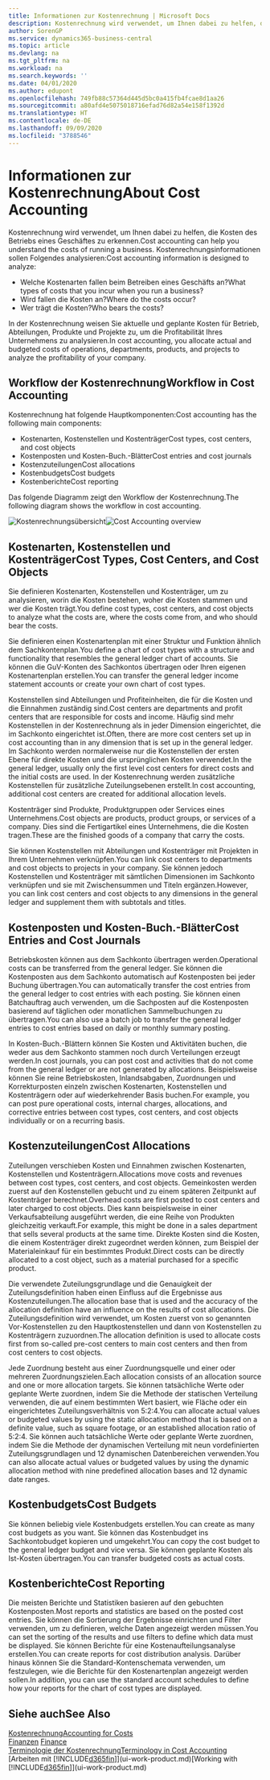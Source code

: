 ```yaml
---
title: Informationen zur Kostenrechnung | Microsoft Docs
description: Kostenrechnung wird verwendet, um Ihnen dabei zu helfen, die Kosten des Betriebs eines Geschäftes zu erkennen.
author: SorenGP
ms.service: dynamics365-business-central
ms.topic: article
ms.devlang: na
ms.tgt_pltfrm: na
ms.workload: na
ms.search.keywords: ''
ms.date: 04/01/2020
ms.author: edupont
ms.openlocfilehash: 749fb88c57364d445d5bc0a415fb4fcae8d1aa26
ms.sourcegitcommit: a80afd4e5075018716efad76d82a54e158f1392d
ms.translationtype: HT
ms.contentlocale: de-DE
ms.lasthandoff: 09/09/2020
ms.locfileid: "3788546"
---
```

# <a name="about-cost-accounting"></a><span data-ttu-id="5d05f-103">Informationen zur Kostenrechnung</span><span class="sxs-lookup"><span data-stu-id="5d05f-103">About Cost Accounting</span></span>
<span data-ttu-id="5d05f-104">Kostenrechnung wird verwendet, um Ihnen dabei zu helfen, die Kosten des Betriebs eines Geschäftes zu erkennen.</span><span class="sxs-lookup"><span data-stu-id="5d05f-104">Cost accounting can help you understand the costs of running a business.</span></span> <span data-ttu-id="5d05f-105">Kostenrechnungsinformationen sollen Folgendes analysieren:</span><span class="sxs-lookup"><span data-stu-id="5d05f-105">Cost accounting information is designed to analyze:</span></span>  

-   <span data-ttu-id="5d05f-106">Welche Kostenarten fallen beim Betreiben eines Geschäfts an?</span><span class="sxs-lookup"><span data-stu-id="5d05f-106">What types of costs that you incur when you run a business?</span></span>  
-   <span data-ttu-id="5d05f-107">Wird fallen die Kosten an?</span><span class="sxs-lookup"><span data-stu-id="5d05f-107">Where do the costs occur?</span></span>  
-   <span data-ttu-id="5d05f-108">Wer trägt die Kosten?</span><span class="sxs-lookup"><span data-stu-id="5d05f-108">Who bears the costs?</span></span>  

<span data-ttu-id="5d05f-109">In der Kostenrechnung weisen Sie aktuelle und geplante Kosten für Betrieb, Abteilungen, Produkte und Projekte zu, um die Profitabilität Ihres Unternehmens zu analysieren.</span><span class="sxs-lookup"><span data-stu-id="5d05f-109">In cost accounting, you allocate actual and budgeted costs of operations, departments, products, and projects to analyze the profitability of your company.</span></span>  

## <a name="workflow-in-cost-accounting"></a><span data-ttu-id="5d05f-110">Workflow der Kostenrechnung</span><span class="sxs-lookup"><span data-stu-id="5d05f-110">Workflow in Cost Accounting</span></span>  
<span data-ttu-id="5d05f-111">Kostenrechnung hat folgende Hauptkomponenten:</span><span class="sxs-lookup"><span data-stu-id="5d05f-111">Cost accounting has the following main components:</span></span>  

-   <span data-ttu-id="5d05f-112">Kostenarten, Kostenstellen und Kostenträger</span><span class="sxs-lookup"><span data-stu-id="5d05f-112">Cost types, cost centers, and cost objects</span></span>  
-   <span data-ttu-id="5d05f-113">Kostenposten und Kosten-Buch.-Blätter</span><span class="sxs-lookup"><span data-stu-id="5d05f-113">Cost entries and cost journals</span></span>  
-   <span data-ttu-id="5d05f-114">Kostenzuteilungen</span><span class="sxs-lookup"><span data-stu-id="5d05f-114">Cost allocations</span></span>  
-   <span data-ttu-id="5d05f-115">Kostenbudgets</span><span class="sxs-lookup"><span data-stu-id="5d05f-115">Cost budgets</span></span>
-   <span data-ttu-id="5d05f-116">Kostenberichte</span><span class="sxs-lookup"><span data-stu-id="5d05f-116">Cost reporting</span></span>  

<span data-ttu-id="5d05f-117">Das folgende Diagramm zeigt den Workflow der Kostenrechnung.</span><span class="sxs-lookup"><span data-stu-id="5d05f-117">The following diagram shows the workflow in cost accounting.</span></span>  

<span data-ttu-id="5d05f-118">![Kostenrechnungsübersicht](media/costaccountingoverview.png "CostAccountingOverview")</span><span class="sxs-lookup"><span data-stu-id="5d05f-118">![Cost Accounting overview](media/costaccountingoverview.png "CostAccountingOverview")</span></span>  

## <a name="cost-types-cost-centers-and-cost-objects"></a><span data-ttu-id="5d05f-119">Kostenarten, Kostenstellen und Kostenträger</span><span class="sxs-lookup"><span data-stu-id="5d05f-119">Cost Types, Cost Centers, and Cost Objects</span></span>  
<span data-ttu-id="5d05f-120">Sie definieren Kostenarten, Kostenstellen und Kostenträger, um zu analysieren, worin die Kosten bestehen, woher die Kosten stammen und wer die Kosten trägt.</span><span class="sxs-lookup"><span data-stu-id="5d05f-120">You define cost types, cost centers, and cost objects to analyze what the costs are, where the costs come from, and who should bear the costs.</span></span>  

<span data-ttu-id="5d05f-121">Sie definieren einen Kostenartenplan mit einer Struktur und Funktion ähnlich dem Sachkontenplan.</span><span class="sxs-lookup"><span data-stu-id="5d05f-121">You define a chart of cost types with a structure and functionality that resembles the general ledger chart of accounts.</span></span> <span data-ttu-id="5d05f-122">Sie können die GuV-Konten des Sachkontos übertragen oder Ihren eigenen Kostenartenplan erstellen.</span><span class="sxs-lookup"><span data-stu-id="5d05f-122">You can transfer the general ledger income statement accounts or create your own chart of cost types.</span></span>  

<span data-ttu-id="5d05f-123">Kostenstellen sind Abteilungen und Profiteinheiten, die für die Kosten und die Einnahmen zuständig sind.</span><span class="sxs-lookup"><span data-stu-id="5d05f-123">Cost centers are departments and profit centers that are responsible for costs and income.</span></span> <span data-ttu-id="5d05f-124">Häufig sind mehr Kostenstellen in der Kostenrechnung als in jeder Dimension eingerichtet, die im Sachkonto eingerichtet ist.</span><span class="sxs-lookup"><span data-stu-id="5d05f-124">Often, there are more cost centers set up in cost accounting than in any dimension that is set up in the general ledger.</span></span> <span data-ttu-id="5d05f-125">Im Sachkonto werden normalerweise nur die Kostenstellen der ersten Ebene für direkte Kosten und die ursprünglichen Kosten verwendet.</span><span class="sxs-lookup"><span data-stu-id="5d05f-125">In the general ledger, usually only the first level cost centers for direct costs and the initial costs are used.</span></span> <span data-ttu-id="5d05f-126">In der Kostenrechnung werden zusätzliche Kostenstellen für zusätzliche Zuteilungsebenen erstellt.</span><span class="sxs-lookup"><span data-stu-id="5d05f-126">In cost accounting, additional cost centers are created for additional allocation levels.</span></span>  

<span data-ttu-id="5d05f-127">Kostenträger sind Produkte, Produktgruppen oder Services eines Unternehmens.</span><span class="sxs-lookup"><span data-stu-id="5d05f-127">Cost objects are products, product groups, or services of a company.</span></span> <span data-ttu-id="5d05f-128">Dies sind die Fertigartikel eines Unternehmens, die die Kosten tragen.</span><span class="sxs-lookup"><span data-stu-id="5d05f-128">These are the finished goods of a company that carry the costs.</span></span>  

<span data-ttu-id="5d05f-129">Sie können Kostenstellen mit Abteilungen und Kostenträger mit Projekten in Ihrem Unternehmen verknüpfen.</span><span class="sxs-lookup"><span data-stu-id="5d05f-129">You can link cost centers to departments and cost objects to projects in your company.</span></span> <span data-ttu-id="5d05f-130">Sie können jedoch Kostenstellen und Kostenträger mit sämtlichen Dimensionen im Sachkonto verknüpfen und sie mit Zwischensummen und Titeln ergänzen.</span><span class="sxs-lookup"><span data-stu-id="5d05f-130">However, you can link cost centers and cost objects to any dimensions in the general ledger and supplement them with subtotals and titles.</span></span>  

## <a name="cost-entries-and-cost-journals"></a><span data-ttu-id="5d05f-131">Kostenposten und Kosten-Buch.-Blätter</span><span class="sxs-lookup"><span data-stu-id="5d05f-131">Cost Entries and Cost Journals</span></span>  
<span data-ttu-id="5d05f-132">Betriebskosten können aus dem Sachkonto übertragen werden.</span><span class="sxs-lookup"><span data-stu-id="5d05f-132">Operational costs can be transferred from the general ledger.</span></span> <span data-ttu-id="5d05f-133">Sie können die Kostenposten aus dem Sachkonto automatisch auf Kostenposten bei jeder Buchung übertragen.</span><span class="sxs-lookup"><span data-stu-id="5d05f-133">You can automatically transfer the cost entries from the general ledger to cost entries with each posting.</span></span> <span data-ttu-id="5d05f-134">Sie können einen Batchauftrag auch verwenden, um die Sachposten auf die Kostenposten basierend auf täglichen oder monatlichen Sammelbuchungen zu übertragen.</span><span class="sxs-lookup"><span data-stu-id="5d05f-134">You can also use a batch job to transfer the general ledger entries to cost entries based on daily or monthly summary posting.</span></span>  

<span data-ttu-id="5d05f-135">In Kosten-Buch.-Blättern können Sie Kosten und Aktivitäten buchen, die weder aus dem Sachkonto stammen noch durch Verteilungen erzeugt werden.</span><span class="sxs-lookup"><span data-stu-id="5d05f-135">In cost journals, you can post cost and activities that do not come from the general ledger or are not generated by allocations.</span></span> <span data-ttu-id="5d05f-136">Beispielsweise können Sie reine Betriebskosten, Inlandsabgaben, Zuordnungen und Korrekturposten einzeln zwischen Kostenarten, Kostenstellen und Kostenträgern oder auf wiederkehrender Basis buchen.</span><span class="sxs-lookup"><span data-stu-id="5d05f-136">For example, you can post pure operational costs, internal charges, allocations, and corrective entries between cost types, cost centers, and cost objects individually or on a recurring basis.</span></span>  

## <a name="cost-allocations"></a><span data-ttu-id="5d05f-137">Kostenzuteilungen</span><span class="sxs-lookup"><span data-stu-id="5d05f-137">Cost Allocations</span></span>  
<span data-ttu-id="5d05f-138">Zuteilungen verschieben Kosten und Einnahmen zwischen Kostenarten, Kostenstellen und Kostenträgern.</span><span class="sxs-lookup"><span data-stu-id="5d05f-138">Allocations move costs and revenues between cost types, cost centers, and cost objects.</span></span> <span data-ttu-id="5d05f-139">Gemeinkosten werden zuerst auf den Kostenstellen gebucht und zu einem späteren Zeitpunkt auf Kostenträger berechnet.</span><span class="sxs-lookup"><span data-stu-id="5d05f-139">Overhead costs are first posted to cost centers and later charged to cost objects.</span></span> <span data-ttu-id="5d05f-140">Dies kann beispielsweise in einer Verkaufsabteilung ausgeführt werden, die eine Reihe von Produkten gleichzeitig verkauft.</span><span class="sxs-lookup"><span data-stu-id="5d05f-140">For example, this might be done in a sales department that sells several products at the same time.</span></span> <span data-ttu-id="5d05f-141">Direkte Kosten sind die Kosten, die einem Kostenträger direkt zugeordnet werden können, zum Beispiel der Materialeinkauf für ein bestimmtes Produkt.</span><span class="sxs-lookup"><span data-stu-id="5d05f-141">Direct costs can be directly allocated to a cost object, such as a material purchased for a specific product.</span></span>  

<span data-ttu-id="5d05f-142">Die verwendete Zuteilungsgrundlage und die Genauigkeit der Zuteilungsdefinition haben einen Einfluss auf die Ergebnisse aus Kostenzuteilungen.</span><span class="sxs-lookup"><span data-stu-id="5d05f-142">The allocation base that is used and the accuracy of the allocation definition have an influence on the results of cost allocations.</span></span> <span data-ttu-id="5d05f-143">Die Zuteilungsdefinition wird verwendet, um Kosten zuerst von so genannten Vor-Kostenstellen zu den Hauptkostenstellen und dann von Kostenstellen zu Kostenträgern zuzuordnen.</span><span class="sxs-lookup"><span data-stu-id="5d05f-143">The allocation definition is used to allocate costs first from so-called pre-cost centers to main cost centers and then from cost centers to cost objects.</span></span>  

<span data-ttu-id="5d05f-144">Jede Zuordnung besteht aus einer Zuordnungsquelle und einer oder mehreren Zuordnungszielen.</span><span class="sxs-lookup"><span data-stu-id="5d05f-144">Each allocation consists of an allocation source and one or more allocation targets.</span></span> <span data-ttu-id="5d05f-145">Sie können tatsächliche Werte oder geplante Werte zuordnen, indem Sie die Methode der statischen Verteilung verwenden, die auf einem bestimmten Wert basiert, wie Fläche oder ein eingerichtetes Zuteilungsverhältnis von 5:2:4.</span><span class="sxs-lookup"><span data-stu-id="5d05f-145">You can allocate actual values or budgeted values by using the static allocation method that is based on a definite value, such as square footage, or an established allocation ratio of 5:2:4.</span></span> <span data-ttu-id="5d05f-146">Sie können auch tatsächliche Werte oder geplante Werte zuordnen, indem Sie die Methode der dynamischen Verteilung mit neun vordefinierten Zuteilungsgrundlagen und 12 dynamischen Datenbereichen verwenden.</span><span class="sxs-lookup"><span data-stu-id="5d05f-146">You can also allocate actual values or budgeted values by using the dynamic allocation method with nine predefined allocation bases and 12 dynamic date ranges.</span></span>  

## <a name="cost-budgets"></a><span data-ttu-id="5d05f-147">Kostenbudgets</span><span class="sxs-lookup"><span data-stu-id="5d05f-147">Cost Budgets</span></span>  
<span data-ttu-id="5d05f-148">Sie können beliebig viele Kostenbudgets erstellen.</span><span class="sxs-lookup"><span data-stu-id="5d05f-148">You can create as many cost budgets as you want.</span></span> <span data-ttu-id="5d05f-149">Sie können das Kostenbudget ins Sachkontobudget kopieren und umgekehrt.</span><span class="sxs-lookup"><span data-stu-id="5d05f-149">You can copy the cost budget to the general ledger budget and vice versa.</span></span> <span data-ttu-id="5d05f-150">Sie können geplante Kosten als Ist-Kosten übertragen.</span><span class="sxs-lookup"><span data-stu-id="5d05f-150">You can transfer budgeted costs as actual costs.</span></span>  

## <a name="cost-reporting"></a><span data-ttu-id="5d05f-151">Kostenberichte</span><span class="sxs-lookup"><span data-stu-id="5d05f-151">Cost Reporting</span></span>  
<span data-ttu-id="5d05f-152">Die meisten Berichte und Statistiken basieren auf den gebuchten Kostenposten.</span><span class="sxs-lookup"><span data-stu-id="5d05f-152">Most reports and statistics are based on the posted cost entries.</span></span> <span data-ttu-id="5d05f-153">Sie können die Sortierung der Ergebnisse einrichten und Filter verwenden, um zu definieren, welche Daten angezeigt werden müssen.</span><span class="sxs-lookup"><span data-stu-id="5d05f-153">You can set the sorting of the results and use filters to define which data must be displayed.</span></span> <span data-ttu-id="5d05f-154">Sie können Berichte für eine Kostenaufteilungsanalyse erstellen.</span><span class="sxs-lookup"><span data-stu-id="5d05f-154">You can create reports for cost distribution analysis.</span></span> <span data-ttu-id="5d05f-155">Darüber hinaus können Sie die Standard-Kontenschemata verwenden, um festzulegen, wie die Berichte für den Kostenartenplan angezeigt werden sollen.</span><span class="sxs-lookup"><span data-stu-id="5d05f-155">In addition, you can use the standard account schedules to define how your reports for the chart of cost types are displayed.</span></span>  

## <a name="see-also"></a><span data-ttu-id="5d05f-156">Siehe auch</span><span class="sxs-lookup"><span data-stu-id="5d05f-156">See Also</span></span>  
 [<span data-ttu-id="5d05f-157">Kostenrechnung</span><span class="sxs-lookup"><span data-stu-id="5d05f-157">Accounting for Costs</span></span>](finance-manage-cost-accounting.md)  
 <span data-ttu-id="5d05f-158">[Finanzen](finance.md) </span><span class="sxs-lookup"><span data-stu-id="5d05f-158">[Finance](finance.md) </span></span>  
 [<span data-ttu-id="5d05f-159">Terminologie der Kostenrechnung</span><span class="sxs-lookup"><span data-stu-id="5d05f-159">Terminology in Cost Accounting</span></span>](finance-terminology-in-cost-accounting.md)  
 <span data-ttu-id="5d05f-160">[Arbeiten mit [!INCLUDE[d365fin](includes/d365fin_md.md)]](ui-work-product.md)</span><span class="sxs-lookup"><span data-stu-id="5d05f-160">[Working with [!INCLUDE[d365fin](includes/d365fin_md.md)]](ui-work-product.md)</span></span>

